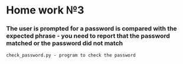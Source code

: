 # Home work №3
### The user is prompted for a password is compared with the expected phrase - you need to report that the password matched or the password did not match
```
check_password.py - program to check the password
```
